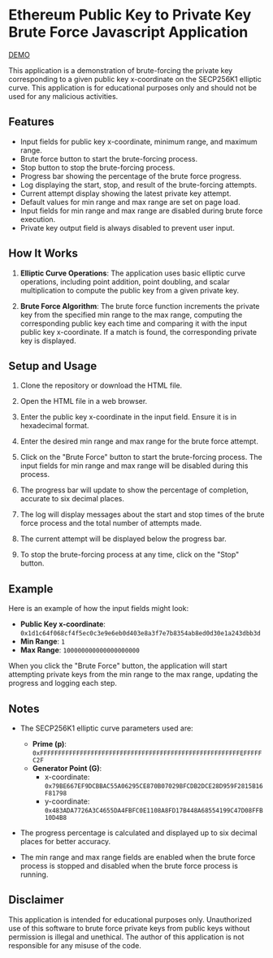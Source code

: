 # Ethereum Public Key to Private Key Brute Force Javascript Application

[DEMO](https://ethbruteforcejadehamel.fr/)

This application is a demonstration of brute-forcing the private key corresponding to a given public key x-coordinate on the SECP256K1 elliptic curve. This application is for educational purposes only and should not be used for any malicious activities.

## Features

- Input fields for public key x-coordinate, minimum range, and maximum range.
- Brute force button to start the brute-forcing process.
- Stop button to stop the brute-forcing process.
- Progress bar showing the percentage of the brute force progress.
- Log displaying the start, stop, and result of the brute-forcing attempts.
- Current attempt display showing the latest private key attempt.
- Default values for min range and max range are set on page load.
- Input fields for min range and max range are disabled during brute force execution.
- Private key output field is always disabled to prevent user input.

## How It Works

1. **Elliptic Curve Operations**: The application uses basic elliptic curve operations, including point addition, point doubling, and scalar multiplication to compute the public key from a given private key.

2. **Brute Force Algorithm**: The brute force function increments the private key from the specified min range to the max range, computing the corresponding public key each time and comparing it with the input public key x-coordinate. If a match is found, the corresponding private key is displayed.

## Setup and Usage

1. Clone the repository or download the HTML file.

2. Open the HTML file in a web browser.

3. Enter the public key x-coordinate in the input field. Ensure it is in hexadecimal format.

4. Enter the desired min range and max range for the brute force attempt.

5. Click on the "Brute Force" button to start the brute-forcing process. The input fields for min range and max range will be disabled during this process.

6. The progress bar will update to show the percentage of completion, accurate to six decimal places.

7. The log will display messages about the start and stop times of the brute force process and the total number of attempts made.

8. The current attempt will be displayed below the progress bar.

9. To stop the brute-forcing process at any time, click on the "Stop" button.

## Example

Here is an example of how the input fields might look:

- **Public Key x-coordinate**: `0x1d1c64f068cf4f5ec0c3e9e6eb0d403e8a3f7e7b8354ab8ed0d30e1a243dbb3d`
- **Min Range**: `1`
- **Max Range**: `100000000000000000000`

When you click the "Brute Force" button, the application will start attempting private keys from the min range to the max range, updating the progress and logging each step.

## Notes

- The SECP256K1 elliptic curve parameters used are:
  - **Prime (p)**: `0xFFFFFFFFFFFFFFFFFFFFFFFFFFFFFFFFFFFFFFFFFFFFFFFFFFFFFFFEFFFFFC2F`
  - **Generator Point (G)**:
    - x-coordinate: `0x79BE667EF9DCBBAC55A06295CE870B07029BFCDB2DCE28D959F2815B16F81798`
    - y-coordinate: `0x483ADA7726A3C4655DA4FBFC0E1108A8FD17B448A68554199C47D08FFB10D4B8`

- The progress percentage is calculated and displayed up to six decimal places for better accuracy.

- The min range and max range fields are enabled when the brute force process is stopped and disabled when the brute force process is running.

## Disclaimer

This application is intended for educational purposes only. Unauthorized use of this software to brute force private keys from public keys without permission is illegal and unethical. The author of this application is not responsible for any misuse of the code.
